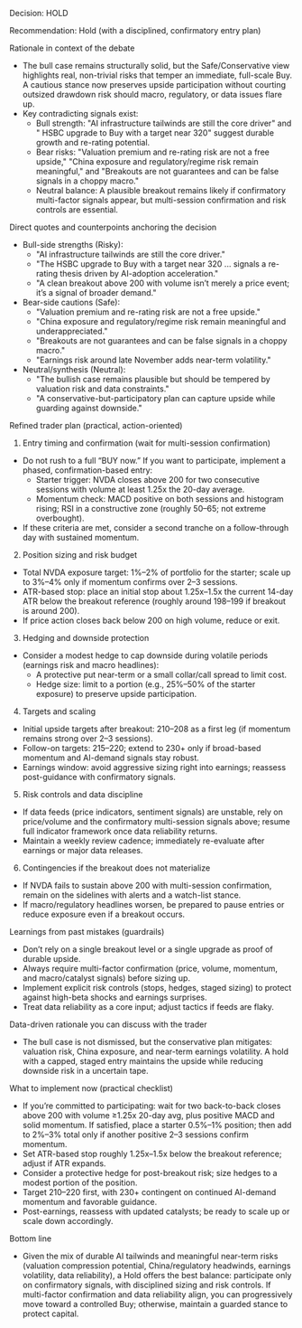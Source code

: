 Decision: HOLD

Recommendation: Hold (with a disciplined, confirmatory entry plan)

Rationale in context of the debate
- The bull case remains structurally solid, but the Safe/Conservative view highlights real, non-trivial risks that temper an immediate, full-scale Buy. A cautious stance now preserves upside participation without courting outsized drawdown risk should macro, regulatory, or data issues flare up.
- Key contradicting signals exist:
  - Bull strength: "AI infrastructure tailwinds are still the core driver" and " HSBC upgrade to Buy with a target near 320" suggest durable growth and re-rating potential.
  - Bear risks: "Valuation premium and re-rating risk are not a free upside," "China exposure and regulatory/regime risk remain meaningful," and "Breakouts are not guarantees and can be false signals in a choppy macro."
  - Neutral balance: A plausible breakout remains likely if confirmatory multi-factor signals appear, but multi-session confirmation and risk controls are essential.

Direct quotes and counterpoints anchoring the decision
- Bull-side strengths (Risky):
  - "AI infrastructure tailwinds are still the core driver."
  - "The HSBC upgrade to Buy with a target near 320 ... signals a re-rating thesis driven by AI-adoption acceleration."
  - "A clean breakout above 200 with volume isn’t merely a price event; it’s a signal of broader demand."
- Bear-side cautions (Safe):
  - "Valuation premium and re-rating risk are not a free upside."
  - "China exposure and regulatory/regime risk remain meaningful and underappreciated."
  - "Breakouts are not guarantees and can be false signals in a choppy macro."
  - "Earnings risk around late November adds near-term volatility."
- Neutral/synthesis (Neutral):
  - "The bullish case remains plausible but should be tempered by valuation risk and data constraints."
  - "A conservative-but-participatory plan can capture upside while guarding against downside."

Refined trader plan (practical, action-oriented)
1) Entry timing and confirmation (wait for multi-session confirmation)
- Do not rush to a full “BUY now.” If you want to participate, implement a phased, confirmation-based entry:
  - Starter trigger: NVDA closes above 200 for two consecutive sessions with volume at least 1.25x the 20-day average.
  - Momentum check: MACD positive on both sessions and histogram rising; RSI in a constructive zone (roughly 50–65; not extreme overbought).
- If these criteria are met, consider a second tranche on a follow-through day with sustained momentum.

2) Position sizing and risk budget
- Total NVDA exposure target: 1%–2% of portfolio for the starter; scale up to 3%–4% only if momentum confirms over 2–3 sessions.
- ATR-based stop: place an initial stop about 1.25x–1.5x the current 14-day ATR below the breakout reference (roughly around 198–199 if breakout is around 200).
- If price action closes back below 200 on high volume, reduce or exit.

3) Hedging and downside protection
- Consider a modest hedge to cap downside during volatile periods (earnings risk and macro headlines):
  - A protective put near-term or a small collar/call spread to limit cost.
  - Hedge size: limit to a portion (e.g., 25%–50% of the starter exposure) to preserve upside participation.

4) Targets and scaling
- Initial upside targets after breakout: 210–208 as a first leg (if momentum remains strong over 2–3 sessions).
- Follow-on targets: 215–220; extend to 230+ only if broad-based momentum and AI-demand signals stay robust.
- Earnings window: avoid aggressive sizing right into earnings; reassess post-guidance with confirmatory signals.

5) Risk controls and data discipline
- If data feeds (price indicators, sentiment signals) are unstable, rely on price/volume and the confirmatory multi-session signals above; resume full indicator framework once data reliability returns.
- Maintain a weekly review cadence; immediately re-evaluate after earnings or major data releases.

6) Contingencies if the breakout does not materialize
- If NVDA fails to sustain above 200 with multi-session confirmation, remain on the sidelines with alerts and a watch-list stance.
- If macro/regulatory headlines worsen, be prepared to pause entries or reduce exposure even if a breakout occurs.

Learnings from past mistakes (guardrails)
- Don’t rely on a single breakout level or a single upgrade as proof of durable upside.
- Always require multi-factor confirmation (price, volume, momentum, and macro/catalyst signals) before sizing up.
- Implement explicit risk controls (stops, hedges, staged sizing) to protect against high-beta shocks and earnings surprises.
- Treat data reliability as a core input; adjust tactics if feeds are flaky.

Data-driven rationale you can discuss with the trader
- The bull case is not dismissed, but the conservative plan mitigates: valuation risk, China exposure, and near-term earnings volatility. A hold with a capped, staged entry maintains the upside while reducing downside risk in a uncertain tape.

What to implement now (practical checklist)
- If you’re committed to participating: wait for two back-to-back closes above 200 with volume ≥1.25x 20-day avg, plus positive MACD and solid momentum. If satisfied, place a starter 0.5%–1% position; then add to 2%–3% total only if another positive 2–3 sessions confirm momentum.
- Set ATR-based stop roughly 1.25x–1.5x below the breakout reference; adjust if ATR expands.
- Consider a protective hedge for post-breakout risk; size hedges to a modest portion of the position.
- Target 210–220 first, with 230+ contingent on continued AI-demand momentum and favorable guidance.
- Post-earnings, reassess with updated catalysts; be ready to scale up or scale down accordingly.

Bottom line
- Given the mix of durable AI tailwinds and meaningful near-term risks (valuation compression potential, China/regulatory headwinds, earnings volatility, data reliability), a Hold offers the best balance: participate only on confirmatory signals, with disciplined sizing and risk controls. If multi-factor confirmation and data reliability align, you can progressively move toward a controlled Buy; otherwise, maintain a guarded stance to protect capital.